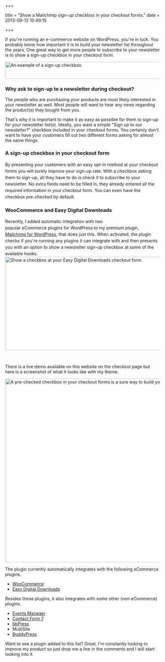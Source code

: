 +++

title = "Show a Mailchimp sign-up checkbox in your checkout forms."
date = 2013-09-12 10:49:15

+++

If you're running an e-commerce website on WordPress, you're in luck. You probably know how important it is to build your newsletter list throughout the years. One great way to get more people to subscribe to your newsletter is to show a sign-up checkbox in your checkout form.

<img class="aligncenter size-full wp-image-1662" alt="An example of a sign-up checkbox. " src="https://res.cloudinary.com/dannyvankooten/image/upload/v1408704572/sign-up-checbox-example_qek4ze.jpg" width="510" height="55" />

<h3>Why ask to sign-up to a newsletter during checkout?</h3>
The people who are purchasing your products are most likely interested in your newsletter as well. Most people will want to hear any news regarding the product(s) they bought from you.

That's why it is important to make it as easy as possible for them to sign-up for your newsletter list(s). Ideally, you want a simple "Sign up to our newsletter?" checkbox included in your checkout forms. You certainly don't want to have your customers fill out two different forms asking for almost the same things.
<h3>A sign-up checkbox in your checkout form</h3>
<span style="line-height: 1.5;">By presenting your customers with an easy opt-in method at your checkout forms you will surely improve your sign-up rate. With a checkbox asking them to sign-up, all they have to do is check it to subscribe to your newsletter. No extra fields need to be filled in, they already entered all the required information in your checkout form. You can even have the checkbox pre-checked by default.</span>

<h3>WooCommerce and Easy Digital Downloads</h3>
<span style="line-height: 1.5;">Recently, I added automatic integration with two popular </span><span style="line-height: 1.5;">eCommerce</span><span style="line-height: 1.5;"> plugins for WordPress to my premium plugin, <a title="Mailchimp for WordPress Pro" href="https://www.mc4wp.com/">Mailchimp for WordPress</a>, that does just this. When activated, the plugin checks if you're running any plugins it can integrate with and then presents you with an option to show a newsletter sign-up checkbox at some of the available hooks.</span>

<img class="aligncenter size-full wp-image-1403" alt="Show a checkbox at your Easy Digital Downloads checkout form." src="https://res.cloudinary.com/dannyvankooten/image/upload/v1408704606/edd-checkout-chekcbox_oxbct3.jpg" width="937" height="304" />

&nbsp;

There is a live demo available on this website on the checkout page but here is a screenshot of what it looks like with my theme.

<img class="aligncenter size-full wp-image-1660" alt="A pre-checked checkbox in your checkout forms is a sure way to build your email list(s)." src="https://res.cloudinary.com/dannyvankooten/image/upload/v1408704573/checkbox-in-checkout-form_lgfli6.jpg" width="959" height="598" />

The plugin currently automatically integrates with the following eCommerce plugins.
<ul>
	<li><a href="http://www.woothemes.com/woocommerce/">WooCommerce</a></li>
	<li><a href="https://easydigitaldownloads.com/">Easy Digital Downloads</a></li>
</ul>
Besides these plugins, it also integrates with some other (non eCommerce) plugins.
<ul>
	<li><a href="http://wp-events-plugin.com/">Events Manager</a></li>
	<li><a href="http://contactform7.com/">Contact Form 7</a></li>
	<li><a href="http://bbpress.org/">bbPress</a></li>
	<li>MultiSite</li>
	<li><a href="http://buddypress.org/">BuddyPress</a></li>
</ul>

Want to see a plugin added to this list? Great, I'm constantly looking to improve my product so just drop me a line in the comments and I will start looking into it.

&nbsp;